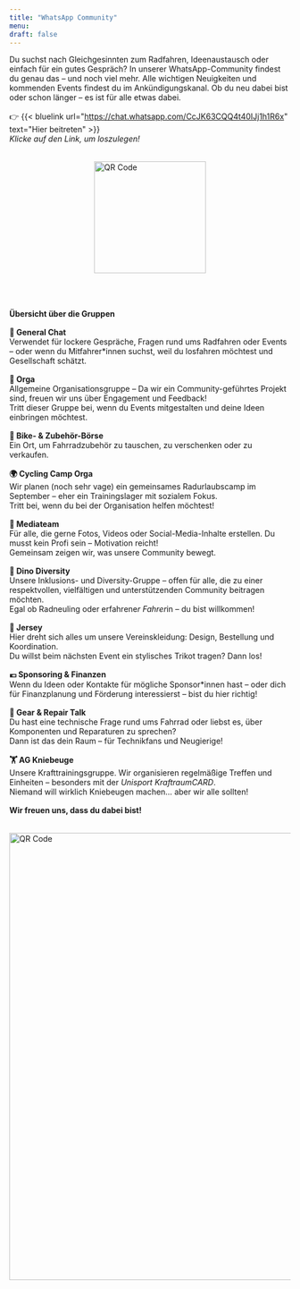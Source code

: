 ```yaml
---
title: "WhatsApp Community"
menu:
draft: false
---
```


Du suchst nach Gleichgesinnten zum Radfahren, Ideenaustausch oder einfach für ein gutes Gespräch? In unserer WhatsApp-Community findest du genau das – und noch viel mehr. Alle wichtigen Neuigkeiten und kommenden Events findest du im Ankündigungskanal. Ob du neu dabei bist oder schon länger – es ist für alle etwas dabei.
<div style="margin-top: 1.0rem;"></div>

👉 {{< bluelink url="https://chat.whatsapp.com/CcJK63CQQ4t40IJj1h1R6x" text="Hier beitreten" >}}  
*Klicke auf den Link, um loszulegen!*

<div style="margin-top: 1.0rem;"></div>

<div style="margin-top: 2rem;">
  <img src="/images/Whatsappqrcode.png" alt="QR Code" width="200" style="display: block; margin: 0 auto;">
</div>

<div style="margin-top: 4.0rem;"></div>

**Übersicht über die Gruppen**
<div style="margin-top: 1.0rem;"></div>

**💬 General Chat**  
Verwendet für lockere Gespräche, Fragen rund ums Radfahren oder Events – oder wenn du Mitfahrer*innen suchst, weil du losfahren möchtest und Gesellschaft schätzt.
<div style="margin-top: 1.0rem;"></div>

**🧠 Orga**  
Allgemeine Organisationsgruppe – Da wir ein Community-geführtes Projekt sind, freuen wir uns über Engagement und Feedback!  
Tritt dieser Gruppe bei, wenn du Events mitgestalten und deine Ideen einbringen möchtest.
<div style="margin-top: 1.0rem;"></div>

**🔄 Bike- & Zubehör-Börse**  
Ein Ort, um Fahrradzubehör zu tauschen, zu verschenken oder zu verkaufen.
<div style="margin-top: 1.0rem;"></div>

**🌍 Cycling Camp Orga**  
Wir planen (noch sehr vage) ein gemeinsames Radurlaubscamp im September – eher ein Trainingslager mit sozialem Fokus.  
Tritt bei, wenn du bei der Organisation helfen möchtest!
<div style="margin-top: 1.0rem;"></div>

**🎥 Mediateam**  
Für alle, die gerne Fotos, Videos oder Social-Media-Inhalte erstellen. Du musst kein Profi sein – Motivation reicht!  
Gemeinsam zeigen wir, was unsere Community bewegt.
<div style="margin-top: 1.0rem;"></div>

**🦕 Dino Diversity**  
Unsere Inklusions- und Diversity-Gruppe – offen für alle, die zu einer respektvollen, vielfältigen und unterstützenden Community beitragen möchten.  
Egal ob Radneuling oder erfahrene*r Fahrer*in – du bist willkommen!
<div style="margin-top: 1.0rem;"></div>

**👕 Jersey**  
Hier dreht sich alles um unsere Vereinskleidung: Design, Bestellung und Koordination.  
Du willst beim nächsten Event ein stylisches Trikot tragen? Dann los!
<div style="margin-top: 1.0rem;"></div>

**💶 Sponsoring & Finanzen**  
Wenn du Ideen oder Kontakte für mögliche Sponsor*innen hast – oder dich für Finanzplanung und Förderung interessierst – bist du hier richtig!
<div style="margin-top: 1.0rem;"></div>

**🔧 Gear & Repair Talk**  
Du hast eine technische Frage rund ums Fahrrad oder liebst es, über Komponenten und Reparaturen zu sprechen?  
Dann ist das dein Raum – für Technikfans und Neugierige!
<div style="margin-top: 1.0rem;"></div>

**🏋️ AG Kniebeuge**  
Unsere Krafttrainingsgruppe. Wir organisieren regelmäßige Treffen und Einheiten – besonders mit der *Unisport KraftraumCARD*.  
Niemand will wirklich Kniebeugen machen… aber wir alle sollten!
<div style="margin-top: 1.0rem;"></div>


**Wir freuen uns, dass du dabei bist!**
<div style="margin-top: 1.0rem;"></div>

<div style="margin-top: 2rem; text-align: left;">
  <img src="/images/background.jpg" alt="QR Code" width="800">
</div>
